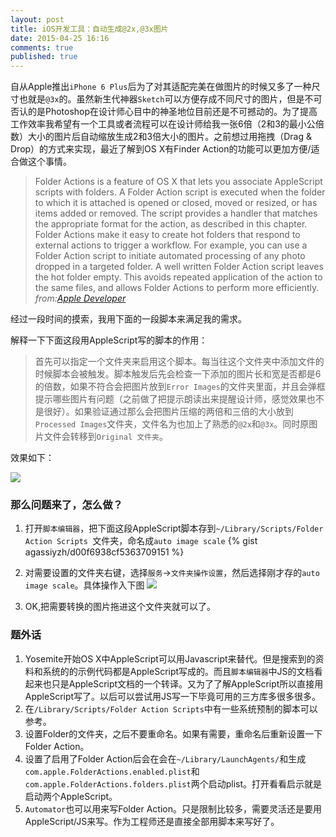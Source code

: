 ```yaml
---
layout: post
title: iOS开发工具：自动生成@2x,@3x图片
date: 2015-04-25 16:16
comments: true
published: true
---
```


自从Apple推出`iPhone 6 Plus`后为了对其适配完美在做图片的时候又多了一种尺寸也就是`@3x`的。虽然新生代神器`Sketch`可以方便存成不同尺寸的图片，但是不可否认的是Photoshop在设计师心目中的神圣地位目前还是不可撼动的。为了提高工作效率我希望有一个工具或者流程可以在设计师给我一张6倍（2和3的最小公倍数）大小的图片后自动缩放生成2和3倍大小的图片。之前想过用拖拽（Drag & Drop）的方式来实现，最近了解到OS X有Finder Action的功能可以更加方便/适合做这个事情。

<!-- more -->

> Folder Actions is a feature of OS X that lets you associate AppleScript scripts with folders. A Folder Action script is executed when the folder to which it is attached is opened or closed, moved or resized, or has items added or removed. The script provides a handler that matches the appropriate format for the action, as described in this chapter.
> Folder Actions make it easy to create hot folders that respond to external actions to trigger a workflow. For example, you can use a Folder Action script to initiate automated processing of any photo dropped in a targeted folder. A well written Folder Action script leaves the hot folder empty. This avoids repeated application of the action to the same files, and allows Folder Actions to perform more efficiently.
> _from:[Apple Developer][1]_

经过一段时间的摸索，我用下面的一段脚本来满足我的需求。

解释一下下面这段用AppleScript写的脚本的作用：

> 首先可以指定一个文件夹来启用这个脚本。每当往这个文件夹中添加文件的时候脚本会被触发。脚本触发后先会检查一下添加的图片长和宽是否都是6的倍数，如果不符合会把图片放到`Error Images`的文件夹里面，并且会弹框提示哪些图片有问题（之前做了把提示朗读出来提醒设计师，感觉效果也不是很好）。如果验证通过那么会把图片压缩的两倍和三倍的大小放到`Processed Images`文件夹，文件名为也加上了熟悉的`@2x`和`@3x`。同时原图片文件会转移到`Original 文件夹`。

效果如下：

![][image-1]

### 那么问题来了，怎么做？

1. 打开`脚本编辑器`，把下面这段AppleScript脚本存到`~/Library/Scripts/Folder Action Scripts `文件夹，命名成`auto image scale`
{% gist agassiyzh/d00f6938cf5363709151 %}

2. 对需要设置的文件夹右键，选择`服务`-\>`文件夹操作设置`，然后选择刚才存的`auto image scale`。具体操作入下图
	![][image-2]

3. OK,把需要转换的图片拖进这个文件夹就可以了。

### 题外话

1. Yosemite开始OS X中AppleScript可以用Javascript来替代。但是搜索到的资料和系统的的示例代码都是AppleScript写成的。而且`脚本编辑器`中JS的文档看起来也只是AppleScript文档的一个转译。又为了了解AppleScript所以直接用AppleScript写了。以后可以尝试用JS写一下毕竟可用的三方库多很多很多。
2. 在`/Library/Scripts/Folder Action Scripts`中有一些系统预制的脚本可以参考。
3. 设置Folder的文件夹，之后不要重命名。如果有需要，重命名后重新设置一下Folder Action。
4. 设置了启用了Folder Action后会在会在`~/Library/LaunchAgents/`和生成`com.apple.FolderActions.enabled.plist`和`com.apple.FolderActions.folders.plist`两个启动plist。打开看看启示就是启动两个AppleScript。
5. `Automator`也可以用来写Folder Action。只是限制比较多，需要灵活还是要用AppleScript/JS来写。作为工程师还是直接全部用脚本来写好了。

[1]:	https://developer.apple.com/library/mac/documentation/AppleScript/Conceptual/AppleScriptLangGuide/reference/ASLR_folder_actions.html "Apple Developer"

[image-1]:	/images/auto-scale-iOS-image-folder-action/process.gif
[image-2]:	/images/auto-scale-iOS-image-folder-action/config.gif
